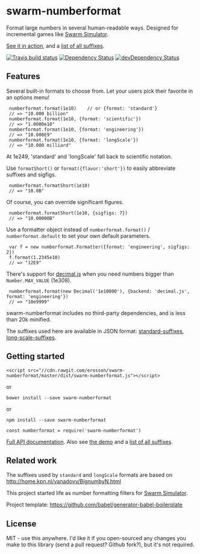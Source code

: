 # swarm-numberformat

Format large numbers in several human-readable ways. Designed for incremental games like [Swarm Simulator](https://swarmsim.github.io).

[See it in action](https://jsbin.com/zadepad/edit?html,output), and a [list of all suffixes](https://erosson.github.io/swarm-numberformat/demo/legend.html).

[![Travis build status](http://img.shields.io/travis/erosson/swarm-numberformat.svg?style=flat)](https://travis-ci.org/erosson/swarm-numberformat)
[![Dependency Status](https://david-dm.org/erosson/swarm-numberformat.svg)](https://david-dm.org/erosson/swarm-numberformat)
[![devDependency Status](https://david-dm.org/erosson/swarm-numberformat/dev-status.svg)](https://david-dm.org/erosson/swarm-numberformat#info=devDependencies)

## Features

Several built-in formats to choose from. Let your users pick their favorite in an options menu! 

     numberformat.format(1e10)    // or {format: 'standard'}
     // => "10.000 billion"
     numberformat.format(1e10, {format: 'scientific'})
     // => "1.0000e10"
     numberformat.format(1e10, {format: 'engineering'})
     // => "10.000E9"
     numberformat.format(1e10, {format: 'longScale'})
     // => "10.000 milliard"

At 1e249, 'standard' and 'longScale' fall back to scientific notation.
     
Use `formatShort()` or `format({flavor:'short'})` to easily abbreviate suffixes and sigfigs.

     numberformat.formatShort(1e10)
     // => "10.0B"

Of course, you can override significant figures.

     numberformat.formatShort(1e10, {sigfigs: 7})
     // => "10.00000B"
     
Use a formatter object instead of `numberformat.format()` / `numberformat.default` to set your own default parameters. 

     var f = new numberformat.Formatter({format: 'engineering', sigfigs: 2})
     f.format(1.2345e10)
     // => "12E9"
     
There's support for [decimal.js](https://github.com/MikeMcl/decimal.js/) when you need numbers bigger than `Number.MAX_VALUE` (1e308).

     numberformat.format(new Decimal('1e10000'), {backend: 'decimal.js', format: 'engineering'})
     // => "10e9999"

swarm-numberformat includes no third-party dependencies, and is less than 20k minified.

The suffixes used here are available in JSON format:
[standard-suffixes](https://github.com/erosson/swarm-numberformat/blob/master/src/standard-suffixes.json),
[long-scale-suffixes](https://github.com/erosson/swarm-numberformat/blob/master/src/long-scale-suffixes.json).

## Getting started

    <script src="//cdn.rawgit.com/erosson/swarm-numberformat/master/dist/swarm-numberformat.js"></script>

or

    bower install --save swarm-numberformat

or

    npm install --save swarm-numberformat

    const numberformat = require('swarm-numberformat')

[Full API documentation](https://erosson.github.io/swarm-numberformat/). Also see [the demo](https://jsbin.com/zadepad/edit?html,output) and a [list of all suffixes](https://erosson.github.io/swarm-numberformat/demo/legend.html).

## Related work

The suffixes used by `standard` and `longScale` formats are based on http://home.kpn.nl/vanadovv/BignumbyN.html

This project started life as number formatting filters for [Swarm Simulator](https://github.com/swarmsim/swarm/).

Project template: https://github.com/babel/generator-babel-boilerplate

## License

MIT - use this anywhere. I'd like it if you open-sourced any changes you make to this library (send a pull request? Github fork?), but it's not required.
